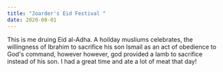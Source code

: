 ```yaml
---
title: "Joarder's Eid Festival "
date: 2020-08-01
---
```



This is me druing Eid al-Adha. A hoilday musliums celebrates, the willingness of Ibrahim to sacrifice his son Ismail as an act of obedience to God's command, however 
however, god provided a lamb to sacrifice instead of his son. I had a great time and ate a lot of meat that day!
